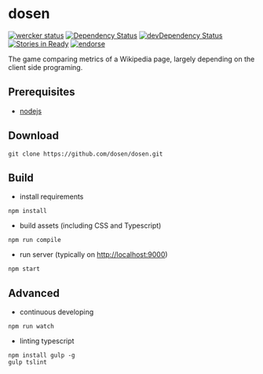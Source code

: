 dosen
=====
[![wercker status](https://app.wercker.com/status/21f29906f512f3d2f4e2feb3d39491fd/m "wercker status")](https://app.wercker.com/project/bykey/21f29906f512f3d2f4e2feb3d39491fd)
[![Dependency Status](https://david-dm.org/dosen/dosen.svg?style=flat)](https://david-dm.org/dosen/dosen)
[![devDependency Status](https://david-dm.org/dosen/dosen/dev-status.svg?style=flat)](https://david-dm.org/dosen/dosen#info=devDependencies)
[![Stories in Ready](https://badge.waffle.io/dosen/dosen.png?label=ready&title=Ready)](https://waffle.io/dosen/dosen)
[![endorse](https://api.coderwall.com/umireon/endorsecount.png)](https://coderwall.com/umireon)

The game comparing metrics of a Wikipedia page, largely depending on the client
side programing.

Prerequisites
-------------
- [nodejs](http://nodejs.org)

Download
--------
```
git clone https://github.com/dosen/dosen.git
```

Build
-----
- install requirements
```
npm install
```

- build assets (including CSS and Typescript)
```
npm run compile
```

- run server (typically on [http://localhost:9000](http://localhost:9000))
```
npm start
```

Advanced
--------
- continuous developing
```
npm run watch
```

- linting typescript
```
npm install gulp -g
gulp tslint
```

